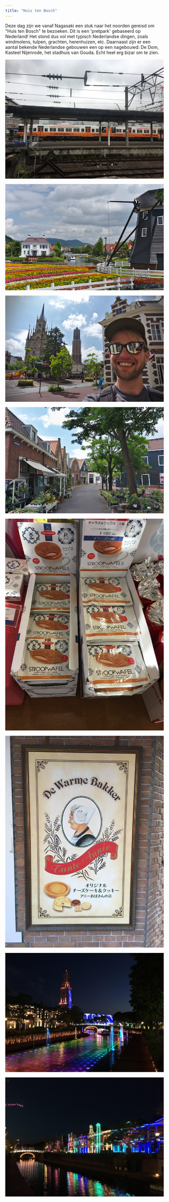 ```yaml
---
title: "Huis ten Bosch"
---
```



Deze dag zijn we vanaf Nagasaki een stuk naar het noorden gereisd om "Huis ten
Bosch" te bezoeken. Dit is een 'pretpark' gebaseerd op Nederland! Het stond dus
vol met typisch Nederlandse dingen, zoals windmolens, tulpen, grachten, 
herenhuizen, etc. Daarnaast zijn er een aantal bekende Nederlandse gebouwen een
op een nagebouwd: De Dom, Kasteel Nijenrode, het stadhuis van Gouda. Echt heel 
erg bizar om te zien.

![Trein naar Huis ten Bosch](/images/day-27/trein.jpg)

![Nederland in de bergen](/images/day-27/20180620_0039.jpg)

![Stadhuis Gouda en de Domtoren, in een keer!](/images/day-27/20180620_0079.jpg)

![Ah, de Vermeerstraat, wie kent 'm niet](/images/day-27/20180620_0059.jpg)

![Deze konden natuurlijk niet missen](/images/day-27/stroopwafels.jpg)

![Van Tante Annie natuurlijk](/images/day-27/warmebakker.jpg)

![In de avond gingen ze helemaal los met lichten](/images/day-27/avond1.jpg)

![Want zo ziet Nederland er typisch uit 's avonds 😛](/images/day-27/avond2.jpg)
